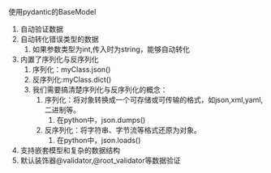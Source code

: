 使用pydantic的BaseModel
1. 自动验证数据
2. 自动转化错误类型的数据
   1. 如果参数类型为int,传入时为string，能够自动转化
3. 内置了序列化与反序列化
   1. 序列化：myClass.json()
   2. 反序列化:myClass.dict()
   3. 我们需要搞清楚序列化与反序列化的概念：
      1. 序列化：将对象转换成一个可存储或可传输的格式，如json,xml,yaml,二进制等。
         1. 在python中，json.dumps()
      2. 反序列化：将字符串、字节流等格式还原为对象。
         1. 在python中，json.loads()
4. 支持嵌套模型和复杂的数据结构
5. 默认装饰器@validator,@root_validator等数据验证